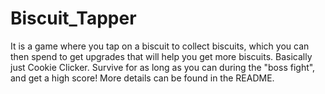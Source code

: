 # Biscuit_Tapper
It is a game where you tap on a biscuit to collect biscuits, which you can then spend to get upgrades that will help you get more biscuits. Basically just Cookie Clicker. Survive for as long as you can during the "boss fight", and get a high score! More details can be found in the README.
